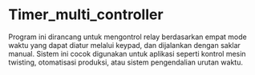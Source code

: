 # Timer_multi_controller
Program ini dirancang untuk mengontrol relay berdasarkan empat mode waktu yang dapat diatur melalui keypad, dan dijalankan dengan saklar manual. Sistem ini cocok digunakan untuk aplikasi seperti kontrol mesin twisting, otomatisasi produksi, atau sistem pengendalian urutan waktu.

